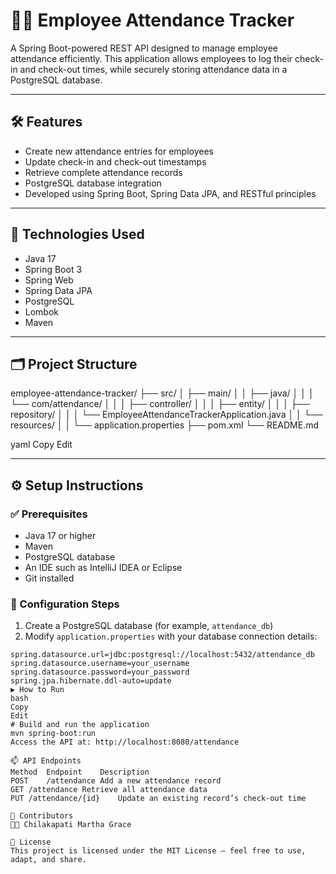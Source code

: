 # 👨‍💼 Employee Attendance Tracker

A Spring Boot-powered REST API designed to manage employee attendance efficiently. This application allows employees to log their check-in and check-out times, while securely storing attendance data in a PostgreSQL database.

---

## 🛠️ Features

- Create new attendance entries for employees  
- Update check-in and check-out timestamps  
- Retrieve complete attendance records  
- PostgreSQL database integration  
- Developed using Spring Boot, Spring Data JPA, and RESTful principles  

---

## 🚀 Technologies Used

- Java 17  
- Spring Boot 3  
- Spring Web  
- Spring Data JPA  
- PostgreSQL  
- Lombok  
- Maven  

---

## 🗂️ Project Structure

employee-attendance-tracker/
├── src/
│ ├── main/
│ │ ├── java/
│ │ │ └── com/attendance/
│ │ │ ├── controller/
│ │ │ ├── entity/
│ │ │ ├── repository/
│ │ │ └── EmployeeAttendanceTrackerApplication.java
│ │ └── resources/
│ │ └── application.properties
├── pom.xml
└── README.md

yaml
Copy
Edit

---

## ⚙️ Setup Instructions

### ✅ Prerequisites
- Java 17 or higher  
- Maven  
- PostgreSQL database  
- An IDE such as IntelliJ IDEA or Eclipse  
- Git installed  

### 🔧 Configuration Steps

1. Create a PostgreSQL database (for example, `attendance_db`)  
2. Modify `application.properties` with your database connection details:

```properties
spring.datasource.url=jdbc:postgresql://localhost:5432/attendance_db
spring.datasource.username=your_username
spring.datasource.password=your_password
spring.jpa.hibernate.ddl-auto=update
▶️ How to Run
bash
Copy
Edit
# Build and run the application
mvn spring-boot:run
Access the API at: http://localhost:8080/attendance

📫 API Endpoints
Method	Endpoint	Description
POST	/attendance	Add a new attendance record
GET	/attendance	Retrieve all attendance data
PUT	/attendance/{id}	Update an existing record’s check-out time

🙌 Contributors
👩‍💻 Chilakapati Martha Grace

📜 License
This project is licensed under the MIT License — feel free to use, adapt, and share.

